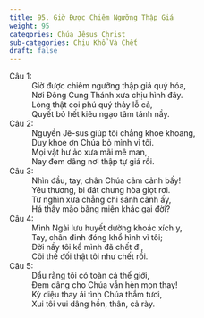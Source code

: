 ```yaml
---
title: 95. Giờ Được Chiêm Ngưỡng Thập Giá
weight: 95
categories: Chúa Jêsus Christ
sub-categories: Chịu Khổ Và Chết
draft: false
---
```

<dl><dt>Câu 1:</dt><dd data-verse="1">Giờ được chiêm ngưỡng thập giá quý hóa, <br/>Nơi Đông Cung Thánh xưa chịu hình đây. <br/>Lòng thật coi phú quý thảy lỗ cả, <br/>Quyết bỏ hết kiêu ngạo tâm tánh nầy. </dd><dt>Câu 2:</dt><dd data-verse="2">Nguyền Jê-sus giúp tôi chẳng khoe khoang, <br/>Duy khoe ơn Chúa bỏ mình vì tôi. <br/>Mọi vật hư ảo xưa mãi mê man, <br/>Nay đem dâng nơi thập tự giá rồi. </dd><dt>Câu 3:</dt><dd data-verse="3">Nhìn đầu, tay, chân Chúa cảm cảnh bấy! <br/>Yêu thương, bi đát chung hòa giọt rơi. <br/>Từ nghìn xưa chẳng chi sánh cảnh ấy, <br/>Há thấy mão bằng miện khác gai đời? </dd><dt>Câu 4:</dt><dd data-verse="4">Mình Ngài lưu huyết dường khoác xích y, <br/>Tay, chân đinh đóng khổ hình vì tôi; <br/>Đời nầy tôi kể mình đã chết đi, <br/>Cõi thế đối thật tôi như chết rồi. </dd><dt>Câu 5:</dt><dd data-verse="5">Dầu rằng tôi có toàn cả thế giới, <br/>Đem dâng cho Chúa vẫn hèn mọn thay! <br/>Kỳ diệu thay ái tình Chúa thắm tươi, <br/>Xui tôi vui dâng hồn, thân, cả rày. </dd></dl>